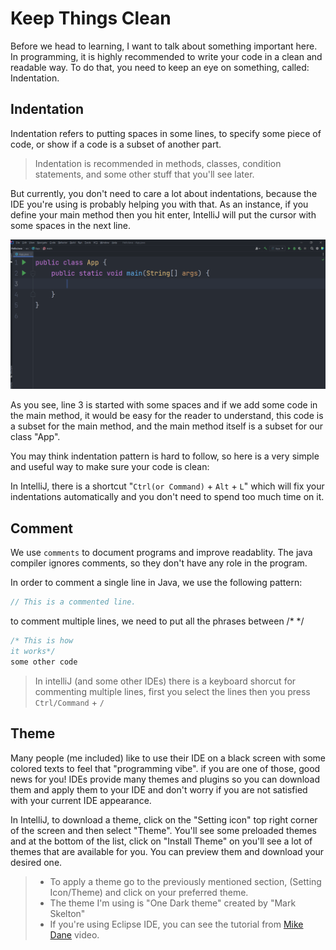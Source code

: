# Keep Things Clean

Before we head to learning, I want to talk about something important here. In programming, it is highly recommended to write your code in a clean and readable way. To do that, you need to keep an eye on something, called: Indentation.

## Indentation

Indentation refers to putting spaces in some lines, to specify some piece of code, or show if a code is a subset of another part.

> Indentation is recommended in methods, classes, condition statements, and some other stuff that you'll see later.

But currently, you don't need to care a lot about indentations, because the IDE you're using is probably helping you with that. As an instance, if you define your main method then you hit enter, IntelliJ will put the cursor with some spaces in the next line.

![Indentation](/media/img03.png)

As you see, line 3 is started with some spaces and if we add some code in the main method, it would be easy for the reader to understand, this code is a subset for the main method, and the main method itself is a subset for our class "App".

You may think indentation pattern is hard to follow, so here is a very simple and useful way to make sure your code is clean:

In IntelliJ, there is a shortcut "`Ctrl(or Command)` + `Alt` + `L`" which will fix your indentations automatically and you don't need to spend too much time on it.

## Comment

We use `comments` to document programs and improve readablity. The java compiler ignores comments, so they don't have any role in the program.

In order to comment a single line in Java, we use the following pattern:

``` Java
// This is a commented line.
```

to comment multiple lines, we need to put all the phrases between /\* \*/

``` Java
/* This is how
it works*/
some other code
```

> In intelliJ (and some other IDEs) there is a keyboard shorcut for commenting multiple lines, first you select the lines then you press `Ctrl/Command` + `/`

## Theme

Many people (me included) like to use their IDE on a black screen with some colored texts to feel that "programming vibe". if you are one of those, good news for you! IDEs provide many themes and plugins so you can download them and apply them to your IDE and don't worry if you are not satisfied with your current IDE appearance.

In IntelliJ, to download a theme, click on the "Setting icon" top right corner of the screen and then select "Theme". You'll see some preloaded themes and at the bottom of the list, click on "Install Theme" on you'll see a lot of themes that are available for you. You can preview them and download your desired one.

> * To apply a theme go to the previously mentioned section, (Setting Icon/Theme) and click on your preferred theme.
> * The theme I'm using is "One Dark theme" created by "Mark Skelton"
> * If you're using Eclipse IDE, you can see the tutorial from [Mike Dane](https://youtu.be/LldhjFkwfmI?t=539) video.
